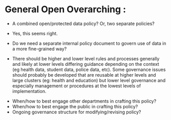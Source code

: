 # General Open Overarching :

* A combined open/protected data policy? Or, two separate policies?
- Yes, this seems right.

* Do we need a separate internal policy document to govern use of data in a more fine-grained way?
- There should be higher and lower level rules and processes generally and likely at lower levels differing guidance depending on the context (eg health data, student data, police data, etc).  Some governance issues should probably be developed that are reusable at higher levels and large clusters (eg: health and education) but lower level governance and especially management or procedures at the lowest levels of implementation. 

* When/how to best engage other departments in crafting this policy?
* When/how to best engage the public in crafting this policy?
* Ongoing governance structure for modifying/revising policy?

